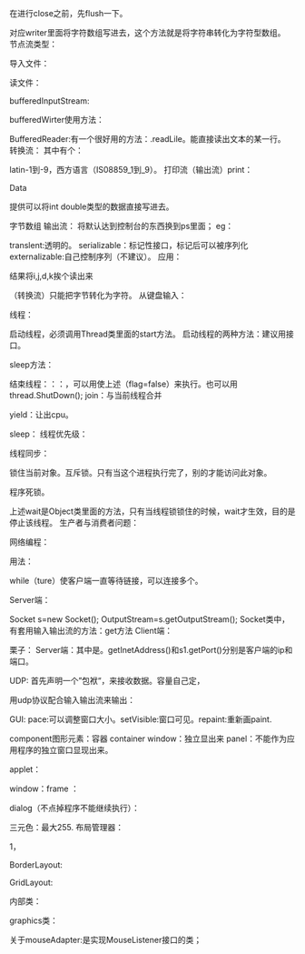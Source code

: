 


在进行close之前，先flush一下。

对应writer里面将字符数组写进去，这个方法就是将字符串转化为字符型数组。
节点流类型：

导入文件：

读文件：                                            
 
bufferedInputStream:
                
bufferedWirter使用方法：                                                                           

BufferedReader:有一个很好用的方法：.readLile。能直接读出文本的某一行。
转换流： 其中有个：

latin-1到-9，西方语言（IS08859_1到_9）。
打印流（输出流）print：


Data

提供可以将int  double类型的数据直接写进去。

字节数组
输出流：
将默认达到控制台的东西换到ps里面；
eg：


translent:透明的。
serializable：标记性接口，标记后可以被序列化
externalizable:自己控制序列（不建议）。
应用：

结果将i,j,d,k挨个读出来

（转换流）只能把字节转化为字符。
从键盘输入：

线程：


启动线程，必须调用Thread类里面的start方法。
启动线程的两种方法：建议用接口。



sleep方法：


结束线程：：：，可以用使上述（flag=false）来执行。也可以用thread.ShutDown();
join：与当前线程合并

yield：让出cpu。

sleep：
线程优先级：


线程同步：
 
锁住当前对象。互斥锁。只有当这个进程执行完了，别的才能访问此对象。

程序死锁。

上述wait是Object类里面的方法，只有当线程锁锁住的时候，wait才生效，目的是停止该线程。
生产者与消费者问题：

网络编程：

用法：

while（ture）使客户端一直等待链接，可以连接多个。


Server端：

Socket s=new Socket();
OutputStream=s.getOutputStream();     Socket类中，有套用输入输出流的方法：get方法
Client端：

栗子：
Server端：其中是。getInetAddress()和s1.getPort()分别是客户端的ip和端口。

UDP:
首先声明一个”包袱“，来接收数据。容量自己定，

用udp协议配合输入输出流来输出：

GUI:
pace:可以调整窗口大小。setVisible:窗口可见。repaint:重新画paint.


component图形元素：容器 container
window：独立显出来 panel：不能作为应用程序的独立窗口显现出来。

applet：

window：frame ：
 
dialog（不点掉程序不能继续执行）：


三元色：最大255.
布局管理器：

1，


BorderLayout:

GridLayout:






 






内部类：

graphics类：




关于mouseAdapter:是实现MouseListener接口的类；


 






















































